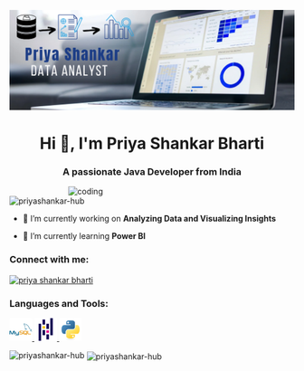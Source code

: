 ![logo](https://github.com/priyashankar-hub/priyashankar-hub/blob/main/Github_Banner.png)
<h1 align="center">Hi 👋, I'm Priya Shankar Bharti</h1>
<h3 align="center">A passionate Java Developer from India</h3>
<img align="right" alt="coding" width="400" src="https://yah.me/assets/front/images/header-shape.gif">
<p align="left"> <img src="https://komarev.com/ghpvc/?username=priyashankar-hub&label=Profile%20views&color=0e75b6&style=flat" alt="priyashankar-hub" /> </p>

- 🔭 I’m currently working on **Analyzing Data and Visualizing Insights**

- 🌱 I’m currently learning **Power BI**

<h3 align="left">Connect with me:</h3>
<p align="left">
<a href="https://linkedin.com/in/priya shankar bharti" target="blank"><img align="center" src="https://raw.githubusercontent.com/rahuldkjain/github-profile-readme-generator/master/src/images/icons/Social/linked-in-alt.svg" alt="priya shankar bharti" height="30" width="40" /></a>
</p>

<h3 align="left">Languages and Tools:</h3>
<p align="left"> <a href="https://www.mysql.com/" target="_blank" rel="noreferrer"> <img src="https://raw.githubusercontent.com/devicons/devicon/master/icons/mysql/mysql-original-wordmark.svg" alt="mysql" width="40" height="40"/> </a> <a href="https://pandas.pydata.org/" target="_blank" rel="noreferrer"> <img src="https://raw.githubusercontent.com/devicons/devicon/2ae2a900d2f041da66e950e4d48052658d850630/icons/pandas/pandas-original.svg" alt="pandas" width="40" height="40"/> </a> <a href="https://www.python.org" target="_blank" rel="noreferrer"> <img src="https://raw.githubusercontent.com/devicons/devicon/master/icons/python/python-original.svg" alt="python" width="40" height="40"/> </a> </p>

<p><img align="left" src="https://github-readme-stats.vercel.app/api/top-langs?username=priyashankar-hub&show_icons=true&locale=en&layout=compact" alt="priyashankar-hub" /></p>

<p>&nbsp;<img align="center" src="https://github-readme-stats.vercel.app/api?username=priyashankar-hub&show_icons=true&locale=en" alt="priyashankar-hub" /></p>
